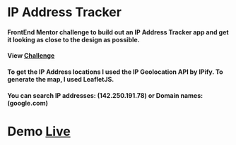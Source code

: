 # IP Address Tracker
#### FrontEnd Mentor challenge to build out an IP Address Tracker app and get it looking as close to the design as possible. 
#### View [Challenge](https://www.frontendmentor.io/challenges/ip-address-tracker-I8-0yYAH0)
#### To get the IP Address locations I used the IP Geolocation API by IPify. To generate the map, I used LeafletJS.
#### You can search IP addresses: (142.250.191.78) or Domain names: (google.com)
# Demo [Live](https://martys-ip-lookup.netlify.app/)
